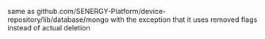 same as github.com/SENERGY-Platform/device-repository/lib/database/mongo with the exception that it uses removed flags instead of actual deletion